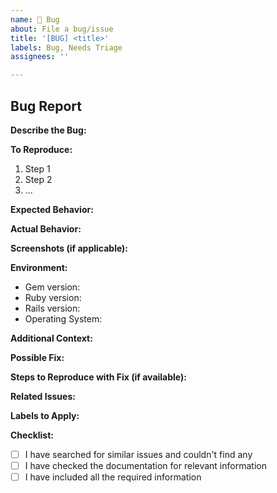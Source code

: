 ```yaml
---
name: 🐞 Bug
about: File a bug/issue
title: '[BUG] <title>'
labels: Bug, Needs Triage
assignees: ''

---
```


## Bug Report

**Describe the Bug:**
<!-- A clear and concise description of the bug -->

**To Reproduce:**
<!-- Steps to reproduce the behavior -->

1. Step 1
2. Step 2
3. ...

**Expected Behavior:**
<!-- A clear and concise description of what you expected to happen -->

**Actual Behavior:**
<!-- A clear and concise description of what actually happened -->

**Screenshots (if applicable):**
<!-- If applicable, add screenshots to help explain your problem -->

**Environment:**
- Gem version: <!-- Specify the version of the Noticed gem where the bug occurred -->
- Ruby version: <!-- Specify the version of Ruby you are using -->
- Rails version: <!-- Specify the version of Rails you are using -->
- Operating System: <!-- Specify your operating system -->

**Additional Context:**
<!-- Add any other context about the problem here -->

**Possible Fix:**
<!-- If you have suggestions on how to fix the bug, you can provide them here -->

**Steps to Reproduce with Fix (if available):**
<!-- If you have a fix, outline the steps to reproduce the bug using your fix -->

**Related Issues:**
<!-- If applicable, reference any related GitHub issues or pull requests -->

**Labels to Apply:**
<!-- Suggest labels that should be applied to this issue -->

**Checklist:**
<!-- Make sure all of these items are completed before submitting the issue -->

- [ ] I have searched for similar issues and couldn't find any
- [ ] I have checked the documentation for relevant information
- [ ] I have included all the required information
